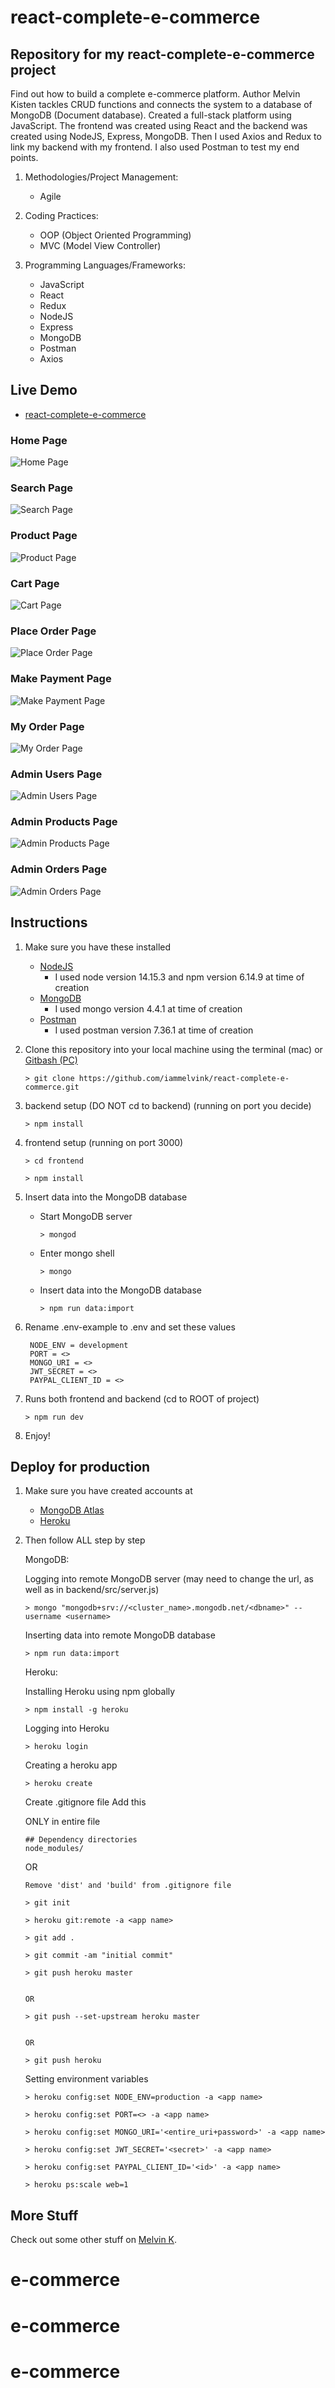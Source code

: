 # react-complete-e-commerce

## Repository for my react-complete-e-commerce project

Find out how to build a complete e-commerce platform. Author Melvin Kisten tackles CRUD functions and connects the system to a database of MongoDB (Document database). Created a full-stack platform using JavaScript. The frontend was created using React and the backend was created using NodeJS, Express, MongoDB. Then I used Axios and Redux to link my backend with my frontend. I also used Postman to test my end points. 

1. Methodologies/Project Management:

   - Agile

2. Coding Practices:

   - OOP (Object Oriented Programming)
   - MVC (Model View Controller)

3. Programming Languages/Frameworks:
   - JavaScript
   - React
   - Redux
   - NodeJS
   - Express
   - MongoDB
   - Postman
   - Axios

## Live Demo

- [react-complete-e-commerce](https://react-complete-e-commerce.herokuapp.com/ "react-complete-e-commerce")

### Home Page

![Home Page](screenshots/home.png 'Home Page')

### Search Page

![Search Page](screenshots/search.png 'Search Page')

### Product Page

![Product Page](screenshots/product-screen.png 'Product Page')

### Cart Page

![Cart Page](screenshots/cart.png 'Cart Page')

### Place Order Page

![Place Order Page](screenshots/place-order.png 'Place Order Page')

### Make Payment Page

![Make Payment Page](screenshots/make-payment.png 'Make Payment Page')

### My Order Page

![My Order Page](screenshots/my-order-screen.png 'My Order Page')

### Admin Users Page

![Admin Users Page](screenshots/admin-users.png 'Admin Users Page')

### Admin Products Page

![Admin Products Page](screenshots/admin-products.png 'Admin Products Page')

### Admin Orders Page

![Admin Orders Page](screenshots/admin-orders.png 'Admin Orders Page')

## Instructions

1. Make sure you have these installed

   - [NodeJS](https://nodejs.org/en/download/ "NodeJS")
      - I used node version 14.15.3 and npm version 6.14.9 at time of creation
   - [MongoDB](https://www.mongodb.com/try/download/community "MongoDB")
      - I used mongo version 4.4.1 at time of creation
   - [Postman](https://www.postman.com/downloads/ "Postman")
      - I used postman version 7.36.1 at time of creation

2. Clone this repository into your local machine using the terminal (mac) or [Gitbash (PC)](https://git-scm.com/download/win "Gitbash (PC)")

   ```
   > git clone https://github.com/iammelvink/react-complete-e-commerce.git
   ```

3. backend setup (DO NOT cd to backend) (running on port you decide)

   ```
   > npm install
   ```

4. frontend setup (running on port 3000)
   ```
   > cd frontend
   ```

   ```
   > npm install
   ```

5. Insert data into the MongoDB database
   - Start MongoDB server
      ```
      > mongod
      ```

   - Enter mongo shell
      ```
      > mongo
      ```

   - Insert data into the MongoDB database
      ```
      > npm run data:import
      ```

6. Rename .env-example to .env
   and set these values
   ```
    NODE_ENV = development
    PORT = <>
    MONGO_URI = <>
    JWT_SECRET = <>
    PAYPAL_CLIENT_ID = <>
   
   ```
7. Runs both frontend and backend (cd to ROOT of project)
   ```
   > npm run dev
   ```

8. Enjoy!

## Deploy for production

1. Make sure you have created accounts at

   - [MongoDB Atlas](https://www.mongodb.com/cloud/atlas/register "MongoDB Atlas")
   - [Heroku](https://signup.heroku.com/login "Heroku")

2. Then follow ALL step by step

   MongoDB:

   Logging into remote MongoDB server (may need to change the url,
   as well as in backend/src/server.js)

   ```
   > mongo "mongodb+srv://<cluster_name>.mongodb.net/<dbname>" --username <username>
   ```

   Inserting data into remote MongoDB database

   ```
   > npm run data:import
   ```

   Heroku:

   Installing Heroku using npm globally

   ```
   > npm install -g heroku
   ```

   Logging into Heroku

   ```
   > heroku login
   ```

   Creating a heroku app

   ```
   > heroku create
   ```

   Create .gitignore file
   Add this

   ONLY in entire file

   ```
   ## Dependency directories
   node_modules/
   ```

   OR

   ```
   Remove 'dist' and 'build' from .gitignore file
   ```

   ```
   > git init
   ```

   ```
   > heroku git:remote -a <app name>
   ```

   ```
   > git add .
   ```

   ```
   > git commit -am "initial commit"
   ```

   ```
   > git push heroku master
   ```
   ```

   OR

   ```   
   ```
   > git push --set-upstream heroku master
   ```
   ```

   OR

   ```   
   ```
   > git push heroku
   ```

   Setting environment variables

   ```
   > heroku config:set NODE_ENV=production -a <app name>
   ```

   ```
   > heroku config:set PORT=<> -a <app name>
   ```

   ```
   > heroku config:set MONGO_URI='<entire_uri+password>' -a <app name>
   ```

   ```
   > heroku config:set JWT_SECRET='<secret>' -a <app name>
   ```

   ```
   > heroku config:set PAYPAL_CLIENT_ID='<id>' -a <app name>
   ```

   ```
   > heroku ps:scale web=1
   ```

## More Stuff

Check out some other stuff on [Melvin K](https://github.com/iammelvink "Melvin K GitHub page").
# e-commerce
# e-commerce
# e-commerce
